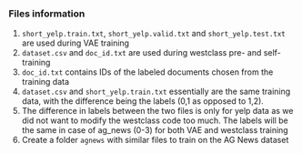 ### Files information

1. `short_yelp.train.txt`,  `short_yelp.valid.txt` and `short_yelp.test.txt` are used during VAE training
2. `dataset.csv` and `doc_id.txt` are used during westclass pre- and self-training
3. `doc_id.txt` contains IDs of the labeled documents chosen from the training data
4. `dataset.csv` and `short_yelp.train.txt` essentially are the same training data, with the difference being the labels (0,1 as opposed to 1,2). 
5. The difference in labels between the two files is only for yelp data as we did not want to modify the westclass code too much. The labels will be the same in case of ag_news (0-3) for both VAE and westclass training
6. Create a folder `agnews` with similar files to train on the AG News dataset
